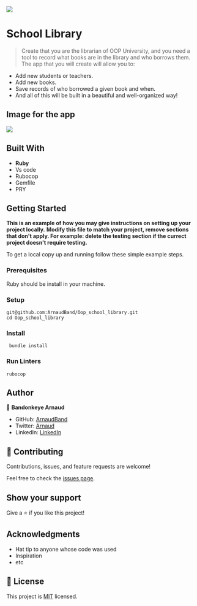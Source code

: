 ![](https://img.shields.io/badge/Microverse-blueviolet)

# School Library

> Create that you are the librarian of OOP University, and you need a tool to record what books are in the library and who borrows them. The app that you will create will allow you to:
- Add new students or teachers.
- Add new books.
- Save records of who borrowed a given book and when.
- And all of this will be built in a beautiful and well-organized way!

## Image for the app

![](https://github.com/microverseinc/curriculum-ruby/raw/main/oop/images/uml_class_diagram.png)


## Built With

- **Ruby**
- Vs code
- Rubocop
- Gemfile
- PRY


## Getting Started

**This is an example of how you may give instructions on setting up your project locally.**
**Modify this file to match your project, remove sections that don't apply. For example: delete the testing section if the currect project doesn't require testing.**


To get a local copy up and running follow these simple example steps.

### Prerequisites

Ruby should be install in your machine.

### Setup

```
git@github.com:ArnaudBand/Oop_school_library.git
cd Oop_school_library
```

### Install

```
 bundle install
```

### Run Linters

```
rubocop
```


## Author

👤 **Bandonkeye Arnaud**

- GitHub: [ArnaudBand](https://github.com/ArnaudBand)
- Twitter: [Arnaud](https://twitter.com/@ba104781)
- LinkedIn: [LinkedIn](https://linkedin.com/in/ArnaudBandonkeye)

## 🤝 Contributing

Contributions, issues, and feature requests are welcome!

Feel free to check the [issues page](../../issues/).

## Show your support

Give a ⭐️ if you like this project!

## Acknowledgments

- Hat tip to anyone whose code was used
- Inspiration
- etc

## 📝 License

This project is [MIT](./MIT.md) licensed.
